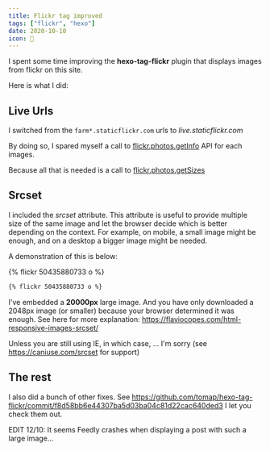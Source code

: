 ```yaml
---
title: Flickr tag improved
tags: ["flickr", "hexo"]
date: 2020-10-10
icon: 🦥
---
```


I spent some time improving the **hexo-tag-flickr** plugin that displays images from flickr on this site.

Here is what I did:

## Live Urls

I switched from the `farm*.staticflickr.com` urls to *live.staticflickr.com*

By doing so, I spared myself a call to [flickr.photos.getInfo](https://www.flickr.com/services/api/explore/flickr.photos.getInfo) API for each images.

Because all that is needed is a call to [flickr.photos.getSizes](https://www.flickr.com/services/api/explore/flickr.photos.getSizes)

## Srcset

I included the *srcset* attribute. This attribute is useful to provide multiple size of the same image and let the browser decide which is better depending on the context. For example, on mobile, a small image might be enough, and on a desktop a bigger image might be needed.

A demonstration of this is below:

{% flickr 50435880733 o %}

```md
{% flickr 50435880733 o %}
```

I've embedded a **20000px** large image. And you have only downloaded a 2048px image (or smaller) because your browser determined it was enough. See here for more explanation: https://flaviocopes.com/html-responsive-images-srcset/

Unless you are still using IE, in which case, ... I'm sorry (see https://caniuse.com/srcset for support)

## The rest

I also did a bunch of other fixes. See https://github.com/tomap/hexo-tag-flickr/commit/f8d58bb6e44307ba5d03ba04c81d22cac640ded3 I let you check them out.

EDIT 12/10: It seems Feedly crashes when displaying a post with such a large image...